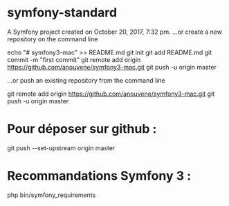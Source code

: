 symfony-standard
================

A Symfony project created on October 20, 2017, 7:32 pm.
…or create a new repository on the command line

echo "# symfony3-mac" >> README.md
git init
git add README.md
git commit -m "first commit"
git remote add origin https://github.com/anouvene/symfony3-mac.git
git push -u origin master

…or push an existing repository from the command line

git remote add origin https://github.com/anouvene/symfony3-mac.git
git push -u origin master

Pour déposer sur github :
=========================
git push --set-upstream origin master

Recommandations Symfony 3 :
=========================
php bin/symfony_requirements